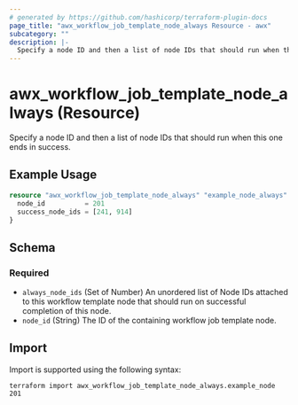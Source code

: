 ```yaml
---
# generated by https://github.com/hashicorp/terraform-plugin-docs
page_title: "awx_workflow_job_template_node_always Resource - awx"
subcategory: ""
description: |-
  Specify a node ID and then a list of node IDs that should run when this one ends in success.
---
```


# awx_workflow_job_template_node_always (Resource)

Specify a node ID and then a list of node IDs that should run when this one ends in success.

## Example Usage

```terraform
resource "awx_workflow_job_template_node_always" "example_node_always" {
  node_id          = 201
  success_node_ids = [241, 914]
}
```

<!-- schema generated by tfplugindocs -->
## Schema

### Required

- `always_node_ids` (Set of Number) An unordered list of Node IDs attached to this workflow template node that should run on successful completion of this node.
- `node_id` (String) The ID of the containing workflow job template node.

## Import

Import is supported using the following syntax:

```shell
terraform import awx_workflow_job_template_node_always.example_node 201
```

